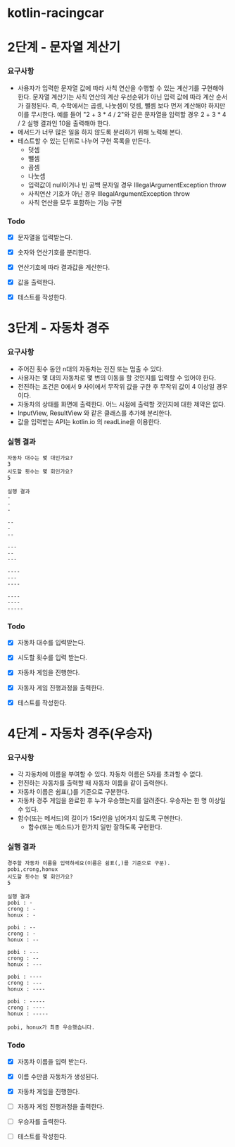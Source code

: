 # kotlin-racingcar

# 2단계 - 문자열 계산기

### 요구사항

* 사용자가 입력한 문자열 값에 따라 사칙 연산을 수행할 수 있는 계산기를 구현해야 한다.
  문자열 계산기는 사칙 연산의 계산 우선순위가 아닌 입력 값에 따라 계산 순서가 결정된다. 즉, 수학에서는 곱셈, 나눗셈이 덧셈, 뺄셈 보다 먼저 계산해야 하지만 이를 무시한다.
  예를 들어 "2 + 3 * 4 / 2"와 같은 문자열을 입력할 경우 2 + 3 * 4 / 2 실행 결과인 10을 출력해야 한다.
* 메서드가 너무 많은 일을 하지 않도록 분리하기 위해 노력해 본다.
* 테스트할 수 있는 단위로 나누어 구현 목록을 만든다.
  * 덧셈
  * 뺄셈
  * 곱셈
  * 나눗셈
  * 입력값이 null이거나 빈 공백 문자일 경우 IllegalArgumentException throw
  * 사칙연산 기호가 아닌 경우 IllegalArgumentException throw
  * 사칙 연산을 모두 포함하는 기능 구현

### Todo

- [x] 문자열을 입력받는다.
- [x] 숫자와 연산기호를 분리한다.
- [x] 연산기호에 따라 결과값을 계산한다.
- [x] 값을 출력한다.
- [x] 테스트를 작성한다.



# 3단계 - 자동차 경주

### 요구사항

* 주어진 횟수 동안 n대의 자동차는 전진 또는 멈출 수 있다.
* 사용자는 몇 대의 자동차로 몇 번의 이동을 할 것인지를 입력할 수 있어야 한다.
* 전진하는 조건은 0에서 9 사이에서 무작위 값을 구한 후 무작위 값이 4 이상일 경우이다.
* 자동차의 상태를 화면에 출력한다. 어느 시점에 출력할 것인지에 대한 제약은 없다.
* InputView, ResultView 와 같은 클래스를 추가해 분리한다.
* 값을 입력받는 API는 kotlin.io 의 readLine을 이용한다.

### 실행 결과

```
자동차 대수는 몇 대인가요?
3
시도할 횟수는 몇 회인가요?
5

실행 결과
-
-
-

--
-
--

---
--
---

----
---
----

----
----
-----
```

### Todo

- [x] 자동차 대수를 입력받는다.
- [x] 시도할 횟수를 입력 받는다.
- [x] 자동차 게임을 진행한다.
- [x] 자동자 게임 진행과정을 출력한다.
- [x] 테스트를 작성한다.



# 4단계 - 자동차 경주(우승자)

### 요구사항

* 각 자동차에 이름을 부여할 수 있다. 자동차 이름은 5자를 초과할 수 없다.
* 전진하는 자동차를 출력할 때 자동차 이름을 같이 출력한다.
* 자동차 이름은 쉼표(,)를 기준으로 구분한다.
* 자동차 경주 게임을 완료한 후 누가 우승했는지를 알려준다. 우승자는 한 명 이상일 수 있다.
* 함수(또는 메서드)의 길이가 15라인을 넘어가지 않도록 구현한다.
  * 함수(또는 메소드)가 한가지 일만 잘하도록 구현한다.


### 실행 결과

```
경주할 자동차 이름을 입력하세요(이름은 쉼표(,)를 기준으로 구분).
pobi,crong,honux
시도할 횟수는 몇 회인가요?
5

실행 결과
pobi : -
crong : -
honux : -

pobi : --
crong : -
honux : --

pobi : ---
crong : --
honux : ---

pobi : ----
crong : ---
honux : ----

pobi : -----
crong : ----
honux : -----

pobi, honux가 최종 우승했습니다.
```

### Todo

- [x] 자동차 이름을 입력 받는다.
- [x] 이름 수만큼 자동차가 생성된다.
- [x] 자동차 게임을 진행한다.
- [ ] 자동자 게임 진행과정을 출력한다.
- [ ] 우승자를 출력한다.
- [ ] 테스트를 작성한다.

